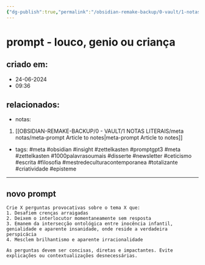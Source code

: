 ```yaml
---
{"dg-publish":true,"permalink":"/obsidian-remake-backup/0-vault/1-notas-literais/meta-notas/prompt-louco-genio-ou-crianca/","tags":["meta","obsidian","insight","zettelkasten","promptgpt3","1000palavrasoumais","disserte","newsletter","ceticismo","escrita","filosofia","mestredeculturacontemporanea","totalizante","criatividade","episteme"],"dgHomeLink":true,"dgShowLocalGraph":true,"dgShowFileTree":true,"dgEnableSearch":true,"noteIcon":""}
---
```


# prompt - louco, genio ou criança

## criado em: 
- 24-06-2024
- 09:36
## relacionados:
- notas:
1. [[OBSIDIAN-REMAKE-BACKUP/0 - VAULT/1 NOTAS LITERAIS/meta notas/meta-prompt Article to notes\|meta-prompt Article to notes]]
- tags: #meta #obsidian #insight #zettelkasten
#promptgpt3 #meta #zettelkasten #1000palavrasoumais #disserte #newsletter #ceticismo #escrita #filosofia #mestredeculturacontemporanea #totalizante #criatividade #episteme
---

## novo prompt

```
Crie X perguntas provocativas sobre o tema X que:
1. Desafiem crenças arraigadas
2. Deixem o interlocutor momentaneamente sem resposta
3. Emanem da intersecção ontológica entre inocência infantil, genialidade e aparente insanidade, onde reside a verdadeira perspicácia
4. Mesclem brilhantismo e aparente irracionalidade

As perguntas devem ser concisas, diretas e impactantes. Evite explicações ou contextualizações desnecessárias.
```
